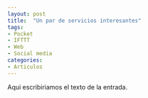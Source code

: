 ```yaml
---
layout: post
title:  "Un par de servicios interesantes"
tags:
- Pocket
- IFTTT
- Web
- Social media
categories:
- Articulos
---
```

Aqui escribiriamos el texto de la entrada.